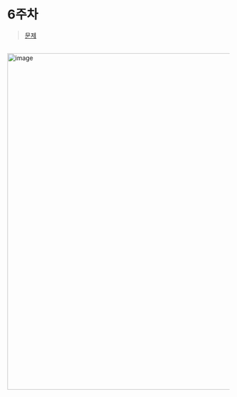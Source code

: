 
# 6주차


> [문제](https://programmers.co.kr/learn/courses/30/lessons/85002)

<br/>

<img width="762" alt="image" src="https://user-images.githubusercontent.com/74404132/132272214-8fd83628-d44f-490e-87ab-27750288dc5c.png">
